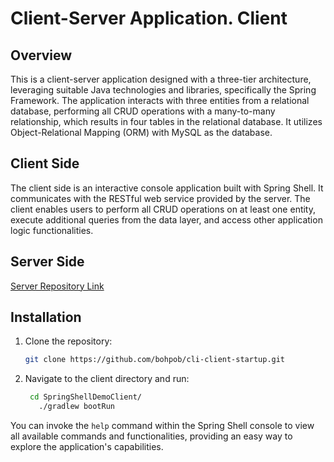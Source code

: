 # Client-Server Application. Client

## Overview

This is a client-server application designed with a three-tier architecture, leveraging suitable Java technologies and libraries, specifically the Spring Framework. 
The application interacts with three entities from a relational database, performing all CRUD operations with a many-to-many relationship, which results in four tables in the relational database. 
It utilizes Object-Relational Mapping (ORM) with MySQL as the database.

## Client Side

The client side is an interactive console application built with Spring Shell. It communicates with the RESTful web service provided by the server. 
The client enables users to perform all CRUD operations on at least one entity, execute additional queries from the data layer, and access other application logic functionalities.

## Server Side

[Server Repository Link](https://github.com/bohpob/server-startup)

## Installation

1. Clone the repository:
   ```bash
   git clone https://github.com/bohpob/cli-client-startup.git
   ```
2. Navigate to the client directory and run:
   ```bash
    cd SpringShellDemoClient/
      ./gradlew bootRun
   ```

You can invoke the `help` command within the Spring Shell console to view all available commands and functionalities, providing an easy way to explore the application's capabilities.
   

